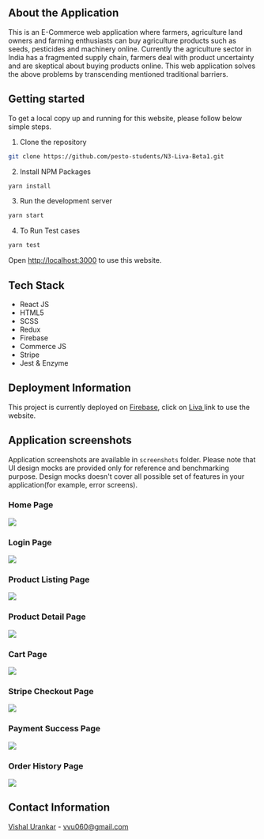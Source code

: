 ## About the Application

This is an E-Commerce web application where farmers, agriculture land owners and farming enthusiasts can buy agriculture products such as seeds, pesticides and machinery online. Currently the agriculture sector in India has a fragmented supply chain, farmers deal with product uncertainty and are skeptical about buying products online. This web application solves the above problems by transcending mentioned traditional barriers.

## Getting started

To get a local copy up and running for this website, please follow below simple steps.

1. Clone the repository

```sh
git clone https://github.com/pesto-students/N3-Liva-Beta1.git
```

2. Install NPM Packages

```sh
yarn install
```

3. Run the development server

```sh
yarn start
```

4. To Run Test cases

```sh
yarn test
```

Open <a href="http://localhost:3000">http://localhost:3000</a> to use this website.

## Tech Stack

- React JS
- HTML5
- SCSS
- Redux
- Firebase
- Commerce JS
- Stripe
- Jest & Enzyme

## Deployment Information

This project is currently deployed on <a href="https://console.firebase.google.com/">Firebase</a>, click on <a href="https://liva-3ec01.web.app/"> Liva </a> link to use the website.

## Application screenshots

Application screenshots are available in `screenshots` folder. Please note that UI design mocks are provided only for reference and benchmarking purpose. Design mocks doesn't cover all possible set of features in your application(for example, error screens).

### Home Page

![](screenshots/home.PNG)

### Login Page

![](screenshots/signin.PNG)

### Product Listing Page

![](screenshots/listing.PNG)

### Product Detail Page

![](screenshots/details.PNG)

### Cart Page

![](screenshots/cart.PNG)

### Stripe Checkout Page

![](screenshots/payment.PNG)

### Payment Success Page

![](screenshots/success.PNG)

### Order History Page

![](screenshots/orders.PNG)

## Contact Information

<a href="https://github.com/vvu060">Vishal Urankar</a> - vvu060@gmail.com
